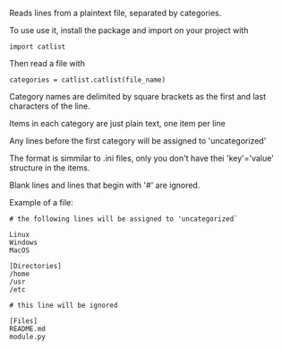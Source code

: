Reads lines from a plaintext file, separated by categories.

To use use it, install the package and import on your project with

    import catlist

Then read a file with

    categories = catlist.catlist(file_name)

Category names are delimited by square brackets as the first and last
characters of the line.

Items in each category are just plain text, one item per line

Any lines before the first category will be assigned to 'uncategorized'

The format is simmilar to .ini files, only you don't have thei 'key'='value'
structure in the items.

Blank lines and lines that begin with '#' are ignored.

Example of a file:

```
# the following lines will be assigned to 'uncategorized`

Linux
Windows
MacOS

[Directories]
/home
/usr
/etc

# this line will be ignored

[Files]
README.md
module.py
```
